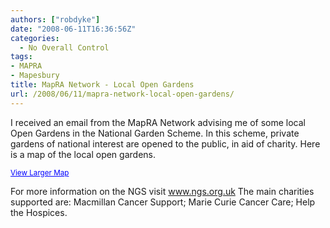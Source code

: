 ```yaml
---
authors: ["robdyke"]
date: "2008-06-11T16:36:56Z"
categories:
  - No Overall Control
tags:
- MAPRA
- Mapesbury
title: MapRA Network - Local Open Gardens
url: /2008/06/11/mapra-network-local-open-gardens/
---
```

I received an email from the MapRA Network advising me of some local Open Gardens in the National Garden Scheme. In this scheme, private gardens of national interest are opened to the public, in aid of charity. Here is a map of the local open gardens.

  
<small><a href="http://maps.google.com/maps/ms?ie=UTF8&hl=en&t=h&msa=0&msid=115909927456050710274.00044f66853253ee773d7&ll=51.55246,-0.216637&spn=0.00467,0.00912&z=16&source=embed" style="color:#0000FF;text-align:left">View Larger Map</a></small>

For more information on the NGS visit <a href="http://www.ngs.org.uk/" target="_blank">www.ngs.org.uk</a> The main charities supported are: Macmillan Cancer Support; Marie Curie Cancer Care; Help the Hospices.